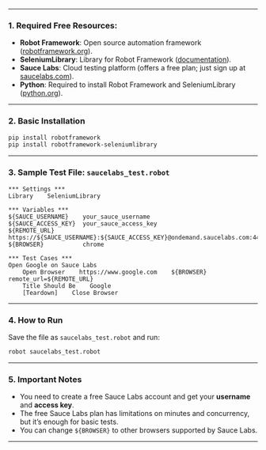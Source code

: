

---

### 1. **Required Free Resources:**
- **Robot Framework**: Open source automation framework ([robotframework.org](https://robotframework.org/)).
- **SeleniumLibrary**: Library for Robot Framework ([documentation](https://robotframework.org/SeleniumLibrary/)).
- **Sauce Labs**: Cloud testing platform (offers a free plan; just sign up at [saucelabs.com](https://saucelabs.com/)).
- **Python**: Required to install Robot Framework and SeleniumLibrary ([python.org](https://www.python.org/)).

---

### 2. **Basic Installation**

```bash
pip install robotframework
pip install robotframework-seleniumlibrary
```

---

### 3. **Sample Test File: `saucelabs_test.robot`**

```robot
*** Settings ***
Library    SeleniumLibrary

*** Variables ***
${SAUCE_USERNAME}    your_sauce_username
${SAUCE_ACCESS_KEY}  your_sauce_access_key
${REMOTE_URL}        https://${SAUCE_USERNAME}:${SAUCE_ACCESS_KEY}@ondemand.saucelabs.com:443/wd/hub
${BROWSER}           chrome

*** Test Cases ***
Open Google on Sauce Labs
    Open Browser    https://www.google.com    ${BROWSER}    remote_url=${REMOTE_URL}
    Title Should Be    Google
    [Teardown]    Close Browser
```

---

### 4. **How to Run**

Save the file as `saucelabs_test.robot` and run:

```bash
robot saucelabs_test.robot
```

---

### 5. **Important Notes**
- You need to create a free Sauce Labs account and get your **username** and **access key**.
- The free Sauce Labs plan has limitations on minutes and concurrency, but it’s enough for basic tests.
- You can change `${BROWSER}` to other browsers supported by Sauce Labs.

---